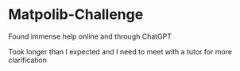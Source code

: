 # Matpolib-Challenge

Found immense help online and through ChatGPT

Took longer than I expected and I need to meet with a tutor for more clarification
